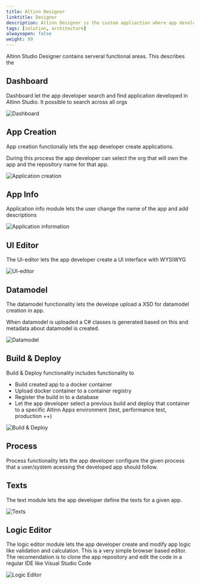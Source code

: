 ```yaml
---
title: Altinn Designer
linktitle: Designer
description: Altinn Designer is the custom appliaction where app developers mange their applications.
tags: [solution, architecture]
alwaysopen: false
weight: 99
---
```


Altinn Studio Designer contains serveral functional areas. This describes the 

## Dashboard
Dashboard let the app developer search and find application developed in Altinn Studio. It possible to search across all orgs 

![Dashboard](dashboard.png)

## App Creation
App creation functionaliy lets the app developer create applications. 

During this process the app developer can select the org that will own the app and the repository name for that app.

![Application creation](appcreation.png)

## App Info 
Application info module lets the user change the name of the app and add descriptions

![Application information](appinfo.png)


## UI Editor
The UI-editor lets the app developer create a UI interface with WYSIWYG 

![UI-editor](uieditor.png)

## Datamodel
The datamodel functionality lets the develope upload a XSD for datamodel creation in app.

When datamodel is uploaded a C# classes is generated based on this and metadata about datamodel is created.

![Datamodel](datamodel.png)


## Build & Deploy
Build & Deploy functionality includes functionality to 
- Build created app to a docker container
- Upload docker container to a container registry
- Register the build in to a database
- Let the app developer select a previous build and deploy that container to a specific Altinn Apps environment (test, performance test, production ++)

![Build & Deploy](deploy.png)


## Process
Process functionality lets the app developer configure the given process that a user/system acessing the developed app should follow.


## Texts
The text module lets the app developer define the texts for a given app.

![Texts](texts.png)

## Logic Editor
The logic editor module lets the app developer create and modify app logic like validation and calculation. This is a very simple browser based editor.
The recomendation is to clone the app repository and edit the code in a regular IDE like Visual Studio Code

![Logic Editor](logiceditor.png)